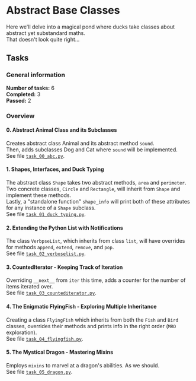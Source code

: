 # Abstract Base Classes
Here we'll delve into a magical pond where ducks take classes about abstract yet substandard maths.<br/>
That doesn't look quite right...<br/>
## Tasks
### General information
__Number of tasks:__ 6<br/>
__Completed:__ 3<br/>
__Passed:__ 2<br/>
### Overview
#### 0. Abstract Animal Class and its Subclasses
Creates abstract class Animal and its abstract method `sound`.<br/>
Then, adds subclasses Dog and Cat where `sound` will be implemented.<br/>
See file [`task_00_abc.py`](./task_00_abc.py).
#### 1. Shapes, Interfaces, and Duck Typing
The abstract class `Shape` takes two abstract methods, `area` and `perimeter`.<br/>
Two concrete classes, `Circle` and `Rectangle`, will inherit from `Shape` and implement these methods.<br/>
Lastly, a "standalone function" `shape_info` will print both of these attributes for any instance of a `Shape` subclass.<br/>
See file [`task_01_duck_typing.py`](./task_01_duck_typing.py).
#### 2. Extending the Python List with Notifications
The class `VerbpseList`, which inherits from class `list`, will have overrides for methods `append`, `extend`, `remove`, and `pop`.<br/>
See file [`task_02_verboselist.py`](./task_02_verboselist.py).
#### 3. CountedIterator - Keeping Track of Iteration
Overriding `__next__` from `iter` this time, adds a counter for the number of items iterated over.<br/>
See file [`task_03_countediterator.py`](./task_03_countediterator.py).
#### 4. The Enigmatic FlyingFish - Exploring Multiple Inheritance
Creating a class `FlyingFish` which inherits from both the `Fish` and `Bird` classes, overrides their methods and prints info in the right order (`MRO` exploration).<br/>
See file [`task_04_flyingfish.py`](./task_04_flyingfish.py).
#### 5. The Mystical Dragon - Mastering Mixins
Employs `mixins` to marvel at a dragon's abilities. As we should.<br/>
See file [`task_05_dragon.py`](./task_05_dragon.py).